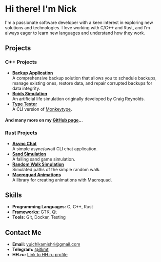 # Hi there! I'm Nick

I'm a passionate software developer with a keen interest in exploring new solutions and technologies. I love working with C/C++ and Rust, and I'm always eager to learn new languages and understand how they work.

## Projects

### C++ Projects
- **[Backup Application](https://github.com/YuichiKamishiro/backup_app)**\
  A comprehensive backup solution that allows you to schedule backups, manage existing ones, restore data, and repair corrupted backups for data integrity.
- **[Boids Simulation](https://github.com/YuichiKamishiro/boids-simulation)**\
  An artificial life simulation originally developed by Craig Reynolds.
- **[Type Tester](https://github.com/YuichiKamishiro/type_tester)**\
  A CLI version of [Monkeytype](https://monkeytype.com/).

#### And many more on my [GitHub page](https://github.com/YuichiKamishiro)...

### Rust Projects
- **[Async Chat](https://github.com/YuichiKamishiro/async-chat)**\
  A simple async/await CLI chat application.
- **[Sand Simulation](https://github.com/YuichiKamishiro/sand-simulation)**\
  A falling sand game simulation.
- **[Random Walk Simulation](https://github.com/YuichiKamishiro/random-walk)**\
  Simulated paths of the simple random walk.
- **[Macroquad Animations](https://github.com/YuichiKamishiro/macroquad-animations)**\
  A library for creating animations with Macroquad.

## Skills

- **Programming Languages:** C, C++, Rust
- **Frameworks:** GTK, Qt
- **Tools:** Git, Docker, Testing

## Contact Me

- **Email:** [yuichikamishri@gmail.com](mailto:yuichikamishri@gmail.com)
- **Telegram:** [@itkmt](https://t.me/itkmt)
- **HH.ru:** [Link to HH.ru profile](#)
